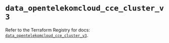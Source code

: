 # `data_opentelekomcloud_cce_cluster_v3`

Refer to the Terraform Registry for docs: [`data_opentelekomcloud_cce_cluster_v3`](https://registry.terraform.io/providers/opentelekomcloud/opentelekomcloud/1.36.31/docs/data-sources/cce_cluster_v3).

